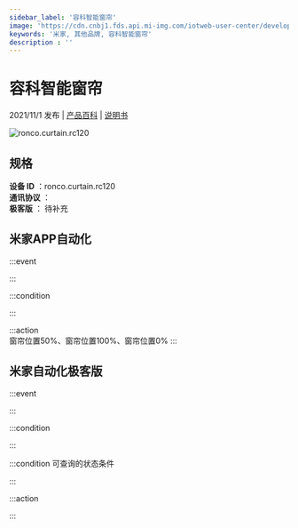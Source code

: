 ```yaml
---
sidebar_label: '容科智能窗帘'
image: 'https://cdn.cnbj1.fds.api.mi-img.com/iotweb-user-center/developer_1679048030909NqiE91JZ.png?GalaxyAccessKeyId=AKVGLQWBOVIRQ3XLEW&Expires=9223372036854775807&Signature=SIS/jcZMgYVlbNSudHnE8cc5264='
keywords: '米家, 其他品牌, 容科智能窗帘'
description : ''
---
```

# 容科智能窗帘

2021/11/1 发布 | [产品百科](https://home.mi.com/webapp/content/baike/product/index.html?model=ronco.curtain.rc120/) | [说明书](https://home.mi.com/views/introduction.html?model=ronco.curtain.rc120&region=cn)

![ronco.curtain.rc120](https://cdn.cnbj1.fds.api.mi-img.com/iotweb-user-center/developer_1679048030909NqiE91JZ.png?GalaxyAccessKeyId=AKVGLQWBOVIRQ3XLEW&Expires=9223372036854775807&Signature=SIS/jcZMgYVlbNSudHnE8cc5264=)

## 规格  
> 
**设备 ID** ：ronco.curtain.rc120  
**通讯协议** ：  
**极客版**  ： 待补充 


## 米家APP自动化  

:::event  

:::

:::condition  

:::

:::action   
窗帘位置50%、窗帘位置100%、窗帘位置0%
:::

## 米家自动化极客版  

:::event  

:::

:::condition  

:::

:::condition 可查询的状态条件  

:::

:::action  

:::

        
